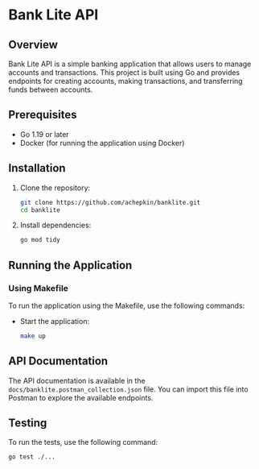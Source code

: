 # Bank Lite API

## Overview

Bank Lite API is a simple banking application that allows users to manage accounts and transactions. This project is built using Go and provides endpoints for creating accounts, making transactions, and transferring funds between accounts.

## Prerequisites

- Go 1.19 or later
- Docker (for running the application using Docker)

## Installation

1. Clone the repository:
    ```sh
    git clone https://github.com/achepkin/banklite.git
    cd banklite
    ```

2. Install dependencies:
    ```sh
    go mod tidy
    ```

## Running the Application

### Using Makefile

To run the application using the Makefile, use the following commands:

- Start the application:
    ```sh
    make up
    ```

## API Documentation

The API documentation is available in the `docs/banklite.postman_collection.json` file. You can import this file into Postman to explore the available endpoints.

## Testing

To run the tests, use the following command:
```sh
go test ./...